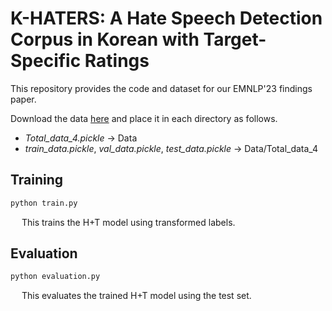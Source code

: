 # K-HATERS: A Hate Speech Detection Corpus in Korean with Target-Specific Ratings

This repository provides the code and dataset for our EMNLP'23 findings paper.

Download the data [here](https://huggingface.co/datasets/humane-lab/K-HATERS/tree/main/transformed) and place it in each directory as follows.<br>
- *Total_data_4.pickle* -> Data
- *train_data.pickle*, *val_data.pickle*, *test_data.pickle* -> Data/Total_data_4<br>

## Training
```python
python train.py
```
&emsp; This trains the H+T model using transformed labels.

## Evaluation
```python
python evaluation.py
```
&emsp; This evaluates the trained H+T model using the test set.
